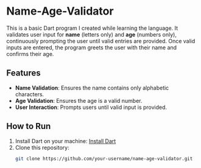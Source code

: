 # Name-Age-Validator

This is a basic Dart program I created while learning the language. It validates user input for **name** (letters only) and **age** (numbers only), continuously prompting the user until valid entries are provided. Once valid inputs are entered, the program greets the user with their name and confirms their age.

## Features
- **Name Validation**: Ensures the name contains only alphabetic characters.
- **Age Validation**: Ensures the age is a valid number.
- **User Interaction**: Prompts users until valid input is provided.

## How to Run

1. Install Dart on your machine: [Install Dart](https://dart.dev/get-dart)
2. Clone this repository:
   ```bash
   git clone https://github.com/your-username/name-age-validator.git
